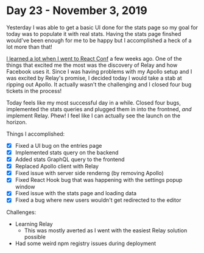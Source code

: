 # Day 23 - November 3, 2019

Yesterday I was able to get a basic UI done for the stats page so my goal for today was to populate it with real stats. Having the stats page finshed would've been enough for me to be happy but I accomplished a heck of a lot more than that!

[I learned a lot when I went to React Conf](https://blog.anthonymorris.dev/19-takeaways-from-react-conf-2019) a few weeks ago. One of the things that excited me the most was the discovery of Relay and how Facebook uses it. Since I was having problems with my Apollo setup and I was excited by Relay's promise, I decided today I would take a stab at ripping out Apollo. It actually wasn't the challenging and I closed four bug tickets in the process!

Today feels like my most successful day in a while. Closed four bugs, implemented the stats queries and plugged them in into the frontned, _and_ implement Relay. Phew! I feel like I can actually see the launch on the horizon.

Things I accomplished:

- [x] Fixed a UI bug on the entries page
- [x] Implemented stats query on the backend
- [x] Added stats GraphQL query to the frontend
- [x] Replaced Apollo client with Relay
- [x] Fixed issue with server side renderng (by removing Apollo)
- [x] Fixed React Hook bug that was happening with the settings popup window
- [x] Fixed issue with the stats page and loading data
- [x] Fixed a bug where new users wouldn't get redirected to the editor

Challenges:

- Learning Relay
  - This was mostly averted as I went with the easiest Relay solution possible
- Had some weird npm registry issues during deployment
